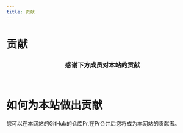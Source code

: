 ```yaml
---
title: 贡献
---
```

# 贡献
<script setup>
import { VPTeamMembers } from 'vitepress/theme'

const members = [
  {
    avatar: 'https://cn-sy1.rains3.com/xtremewave/QingFeng.png',
    name: 'QingFeng',
    title: '主开发者',
    org: 'XtremeWave',
    orgLink: 'https://github.com/XtremeWave',
    links: [
      { icon: 'github', link: 'https://github.com/QingFeng-awa' }
    ]
  },
  {
    avatar: 'https://cn-sy1.rains3.com/xtremewave/LezaiYa1.jpg',
    name: 'LezaiYa1',
    title: '开发者',
    links: [
      { icon: 'github', link: 'https://github.com/LezaiYa1' }
    ]
  },
]
</script>
<div align="center">
<h3>感谢下方成员对本站的贡献</h3>
<VPTeamMembers size="medium" :members="members" />
</div>
<br>

# 如何为本站做出贡献
您可以在本网站的GitHub的仓库Pr,在Pr合并后您将成为本网站的贡献者。
